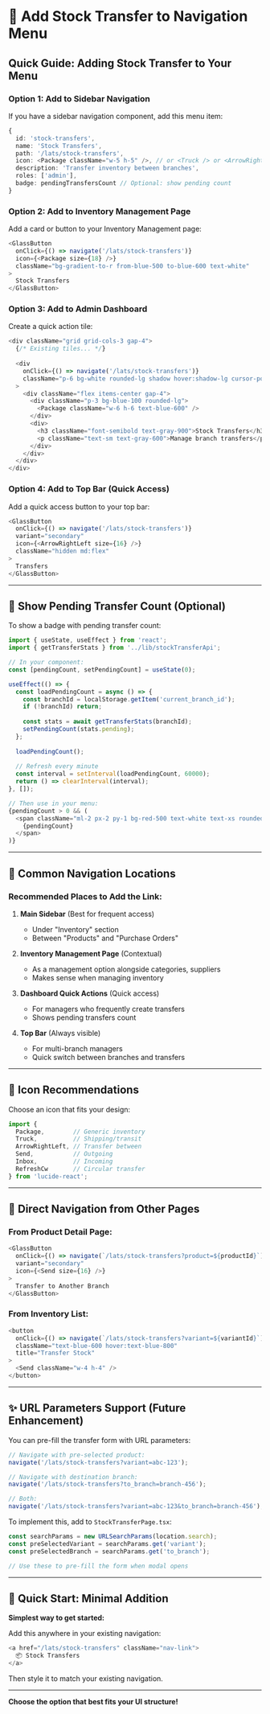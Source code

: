 # 🧭 Add Stock Transfer to Navigation Menu

## Quick Guide: Adding Stock Transfer to Your Menu

### Option 1: Add to Sidebar Navigation

If you have a sidebar navigation component, add this menu item:

```typescript
{
  id: 'stock-transfers',
  name: 'Stock Transfers',
  path: '/lats/stock-transfers',
  icon: <Package className="w-5 h-5" />, // or <Truck /> or <ArrowRightLeft />
  description: 'Transfer inventory between branches',
  roles: ['admin'],
  badge: pendingTransfersCount // Optional: show pending count
}
```

### Option 2: Add to Inventory Management Page

Add a card or button to your Inventory Management page:

```typescript
<GlassButton
  onClick={() => navigate('/lats/stock-transfers')}
  icon={<Package size={18} />}
  className="bg-gradient-to-r from-blue-500 to-blue-600 text-white"
>
  Stock Transfers
</GlassButton>
```

### Option 3: Add to Admin Dashboard

Create a quick action tile:

```typescript
<div className="grid grid-cols-3 gap-4">
  {/* Existing tiles... */}
  
  <div 
    onClick={() => navigate('/lats/stock-transfers')}
    className="p-6 bg-white rounded-lg shadow hover:shadow-lg cursor-pointer transition-all"
  >
    <div className="flex items-center gap-4">
      <div className="p-3 bg-blue-100 rounded-lg">
        <Package className="w-6 h-6 text-blue-600" />
      </div>
      <div>
        <h3 className="font-semibold text-gray-900">Stock Transfers</h3>
        <p className="text-sm text-gray-600">Manage branch transfers</p>
      </div>
    </div>
  </div>
</div>
```

### Option 4: Add to Top Bar (Quick Access)

Add a quick access button to your top bar:

```typescript
<GlassButton
  onClick={() => navigate('/lats/stock-transfers')}
  variant="secondary"
  icon={<ArrowRightLeft size={16} />}
  className="hidden md:flex"
>
  Transfers
</GlassButton>
```

---

## 🔔 Show Pending Transfer Count (Optional)

To show a badge with pending transfer count:

```typescript
import { useState, useEffect } from 'react';
import { getTransferStats } from '../lib/stockTransferApi';

// In your component:
const [pendingCount, setPendingCount] = useState(0);

useEffect(() => {
  const loadPendingCount = async () => {
    const branchId = localStorage.getItem('current_branch_id');
    if (!branchId) return;
    
    const stats = await getTransferStats(branchId);
    setPendingCount(stats.pending);
  };
  
  loadPendingCount();
  
  // Refresh every minute
  const interval = setInterval(loadPendingCount, 60000);
  return () => clearInterval(interval);
}, []);

// Then use in your menu:
{pendingCount > 0 && (
  <span className="ml-2 px-2 py-1 bg-red-500 text-white text-xs rounded-full">
    {pendingCount}
  </span>
)}
```

---

## 📍 Common Navigation Locations

### Recommended Places to Add the Link:

1. **Main Sidebar** (Best for frequent access)
   - Under "Inventory" section
   - Between "Products" and "Purchase Orders"

2. **Inventory Management Page** (Contextual)
   - As a management option alongside categories, suppliers
   - Makes sense when managing inventory

3. **Dashboard Quick Actions** (Quick access)
   - For managers who frequently create transfers
   - Shows pending transfers count

4. **Top Bar** (Always visible)
   - For multi-branch managers
   - Quick switch between branches and transfers

---

## 🎨 Icon Recommendations

Choose an icon that fits your design:

```typescript
import { 
  Package,        // Generic inventory
  Truck,          // Shipping/transit
  ArrowRightLeft, // Transfer between
  Send,           // Outgoing
  Inbox,          // Incoming
  RefreshCw       // Circular transfer
} from 'lucide-react';
```

---

## 🔗 Direct Navigation from Other Pages

### From Product Detail Page:
```typescript
<GlassButton
  onClick={() => navigate(`/lats/stock-transfers?product=${productId}`)}
  variant="secondary"
  icon={<Send size={16} />}
>
  Transfer to Another Branch
</GlassButton>
```

### From Inventory List:
```typescript
<button
  onClick={() => navigate(`/lats/stock-transfers?variant=${variantId}`)}
  className="text-blue-600 hover:text-blue-800"
  title="Transfer Stock"
>
  <Send className="w-4 h-4" />
</button>
```

---

## ✨ URL Parameters Support (Future Enhancement)

You can pre-fill the transfer form with URL parameters:

```typescript
// Navigate with pre-selected product:
navigate('/lats/stock-transfers?variant=abc-123');

// Navigate with destination branch:
navigate('/lats/stock-transfers?to_branch=branch-456');

// Both:
navigate('/lats/stock-transfers?variant=abc-123&to_branch=branch-456');
```

To implement this, add to `StockTransferPage.tsx`:

```typescript
const searchParams = new URLSearchParams(location.search);
const preSelectedVariant = searchParams.get('variant');
const preSelectedBranch = searchParams.get('to_branch');

// Use these to pre-fill the form when modal opens
```

---

## 🎯 Quick Start: Minimal Addition

**Simplest way to get started:**

Add this anywhere in your existing navigation:

```typescript
<a href="/lats/stock-transfers" className="nav-link">
  📦 Stock Transfers
</a>
```

Then style it to match your existing navigation.

---

**Choose the option that best fits your UI structure!**

